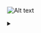 ![Alt text](https://g.gravizo.com/source/custom_mark10?https%3A%2F%2Fraw.githubusercontent.com%2Ffreakhill%2Fsteve%2Fmaster%2FREADME.md)
<details> 
<summary></summary>
custom_mark10
digraph steve {
    rankdir=LR;
    size="8,5"
    node [shape = doublecircle]; Neutral PKB LWV RWV ALB SWY DCK FLK Down;
    node [shape = circle];
    subgraph clusterFromNeutral {
        rank = same; Neutral; PKB; LWV;
    }
    Neutral -> PKB [ label = "f3+4" ];
    Neutral -> LWV [ label = "3" ];
    Neutral -> RWV [ label = "4" ];
    Neutral -> ALB [ label = "3+4" ];
    Neutral -> SWY [ label = "b3 or b4" ];
    Neutral -> DCK [ label = "f3 or f4" ];
    Neutral -> FLK [ label = "b3+4" ];
    Neutral -> b1;
    b1 -> FLK [ label = "b" ];
}
custom_mark10
</details>
